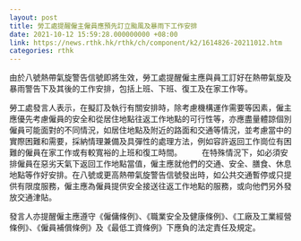 ```yaml
---
layout: post
title: 勞工處提醒僱主僱員應預先訂立颱風及暴雨下工作安排
date: 2021-10-12 15:59:28.000000000 +08:00
link: https://news.rthk.hk/rthk/ch/component/k2/1614826-20211012.htm
categories: rthk
---
```


由於八號熱帶氣旋警告信號即將生效，勞工處提醒僱主應與員工訂好在熱帶氣旋及暴雨警告下及其後的工作安排，包括上班、下班、復工及在家工作等。
 
勞工處發言人表示，在擬訂及執行有關安排時，除考慮機構運作需要等因素，僱主應優先考慮僱員的安全和從居住地點往返工作地點的可行性等，亦應盡量體諒個別僱員可能面對的不同情況，如居住地點及附近的路面和交通等情況，並考慮當中的實際困難和需要，採納情理兼備及具彈性的處理方法，例如容許返回工作崗位有困難的僱員在家工作或有較寬裕的上班和復工時間。
　　 
在特殊情況下，如必須安排僱員在惡劣天氣下返回工作地點當值，僱主應就他們的交通、安全、膳食、休息地點等作好安排。在八號或更高熱帶氣旋警告信號發出時，如公共交通暫停或只提供有限度服務，僱主應為僱員提供安全接送往返工作地點的服務，或向他們另外發放交通津貼。

發言人亦提醒僱主應遵守《僱傭條例》、《職業安全及健康條例》、《工廠及工業經營條例》、《僱員補償條例》及《最低工資條例》下應負的法定責任及規定。
